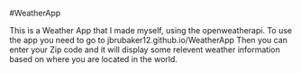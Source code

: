 #WeatherApp

This is a Weather App that I made myself, using the openweatherapi. To use the app you need to go to jbrubaker12.github.io/WeatherApp
Then you can enter your Zip code and it will display some relevent weather information based on where you are located in the world.
